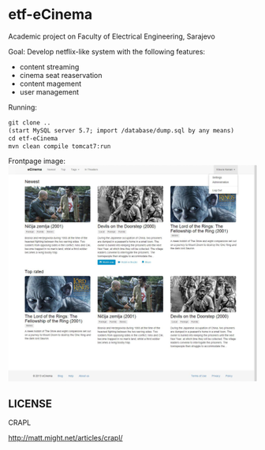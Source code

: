 etf-eCinema
===========

Academic project on Faculty of Electrical Engineering, Sarajevo 

Goal: Develop netflix-like system with the following features:
  - content streaming
  - cinema seat reaservation
  - content magement
  - user management


Running:

    git clone ..
    (start MySQL server 5.7; import /database/dump.sql by any means)
    cd etf-eCinema
    mvn clean compile tomcat7:run

Frontpage image:
![Frontpage image](/images/front.png)

LICENSE
-------
CRAPL

http://matt.might.net/articles/crapl/
